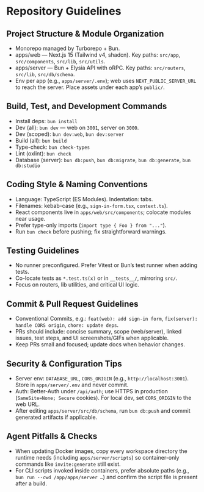# Repository Guidelines

## Project Structure & Module Organization
- Monorepo managed by Turborepo + Bun.
- apps/web — Next.js 15 (Tailwind v4, shadcn). Key paths: `src/app`, `src/components`, `src/lib`, `src/utils`.
- apps/server — Bun + Elysia API with oRPC. Key paths: `src/routers`, `src/lib`, `src/db/schema`.
- Env per app (e.g., `apps/server/.env`); web uses `NEXT_PUBLIC_SERVER_URL` to reach the server. Place assets under each app’s `public/`.

## Build, Test, and Development Commands
- Install deps: `bun install`
- Dev (all): `bun dev` — web on `3001`, server on `3000`.
- Dev (scoped): `bun dev:web`, `bun dev:server`
- Build (all): `bun build`
- Type-check: `bun check-types`
- Lint (oxlint): `bun check`
- Database (server): `bun db:push`, `bun db:migrate`, `bun db:generate`, `bun db:studio`

## Coding Style & Naming Conventions
- Language: TypeScript (ES Modules). Indentation: tabs.
- Filenames: kebab-case (e.g., `sign-in-form.tsx`, `context.ts`).
- React components live in `apps/web/src/components`; colocate modules near usage.
- Prefer type-only imports (`import type { Foo } from "..."`).
- Run `bun check` before pushing; fix straightforward warnings.

## Testing Guidelines
- No runner preconfigured. Prefer Vitest or Bun’s test runner when adding tests.
- Co-locate tests as `*.test.ts(x)` or in `__tests__/`, mirroring `src/`.
- Focus on routers, lib utilities, and critical UI logic.

## Commit & Pull Request Guidelines
- Conventional Commits, e.g.: `feat(web): add sign-in form`, `fix(server): handle CORS origin`, `chore: update deps`.
- PRs should include: concise summary, scope (web/server), linked issues, test steps, and UI screenshots/GIFs when applicable.
- Keep PRs small and focused; update docs when behavior changes.

## Security & Configuration Tips
- Server env: `DATABASE_URL`, `CORS_ORIGIN` (e.g., `http://localhost:3001`). Store in `apps/server/.env` and never commit.
- Auth: Better-Auth under `/api/auth`; use HTTPS in production (`SameSite=None; Secure` cookies). For local dev, set `CORS_ORIGIN` to the web URL.
- After editing `apps/server/src/db/schema`, run `bun db:push` and commit generated artifacts if applicable.

## Agent Pitfalls & Checks
- When updating Docker images, copy every workspace directory the runtime needs (including `apps/server/scripts`) so container-only commands like `invite:generate` still exist.
- For CLI scripts invoked inside containers, prefer absolute paths (e.g., `bun run --cwd /app/apps/server …`) and confirm the script file is present after a build.
